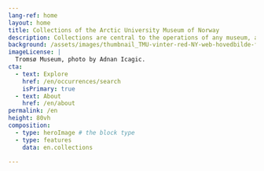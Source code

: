 ```yaml
---
lang-ref: home
layout: home
title: Collections of the Arctic University Museum of Norway
description: Collections are central to the operations of any museum, and represent unique physical archives of objects and organisms.
background: /assets/images/thumbnail_TMU-vinter-red-NY-web-hovedbilde-foto Adnan Icagic.jpg
imageLicense: |
  Tromsø Museum, photo by Adnan Icagic.
cta:
  - text: Explore
    href: /en/occurrences/search
    isPrimary: true
  - text: About
    href: /en/about
permalink: /en
height: 80vh
composition:
  - type: heroImage # the block type
  - type: features
    data: en.collections

---
```

